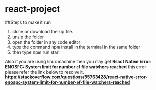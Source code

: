 # react-project

##Steps to make it run

1. clone or download the zip file.
2. unzip the folder
3. open the folder in any code editor
4. type the command npm install in the terminal in the same folder
5. then type npm run start

Also if you are using linux machine then you may get **React Native Error: ENOSPC: System limit for number of file watchers reached** this error
please refer the link below to resolve it.
**https://stackoverflow.com/questions/55763428/react-native-error-enospc-system-limit-for-number-of-file-watchers-reached**
